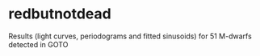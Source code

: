 # redbutnotdead
Results (light curves, periodograms and fitted sinusoids) for 51 M-dwarfs detected in GOTO
